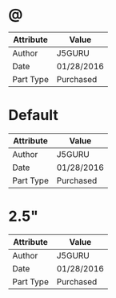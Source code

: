 # @
| Attribute | Value |
| ---  | ---     |
| Author | J5GURU |
| Date | 01/28/2016 |
| Part Type | Purchased |
# Default
| Attribute | Value |
| ---  | ---     |
| Author | J5GURU |
| Date | 01/28/2016 |
| Part Type | Purchased |
# 2.5&quot;
| Attribute | Value |
| ---  | ---     |
| Author | J5GURU |
| Date | 01/28/2016 |
| Part Type | Purchased |
